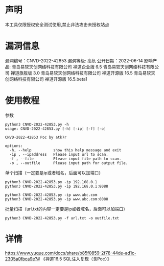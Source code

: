 # 声明
本工具仅限授权安全测试使用,禁止非法攻击未授权站点

# 漏洞信息
漏洞编号：CNVD-2022-42853
漏洞等级: 高危
公开日期：2022-06-14
影响产品:
青岛易软天创网络科技有限公司 禅道企业版 6.5
青岛易软天创网络科技有限公司 禅道旗舰版 3.0
青岛易软天创网络科技有限公司 禅道开源版 16.5
青岛易软天创网络科技有限公司 禅道开源版 16.5.beta1

# 使用教程

参数

```
python3 CNVD-2022-42853.py -h                                                                               
usage: CNVD-2022-42853.py [-h] [-ip] [-f] [-o]

CNVD-2022-42853 Poc by atk7r

options:
  -h, --help          show this help message and exit
  -ip , --ipaddress   Please input url to scan.
  -f , --file         Please input file path to scan.
  -o , --outfile      Please input path for output file.
```

单个扫描（一定要是ip或者域名，后面可以加端口）

```
python3 CNVD-2022-42853.py -ip 192.168.0.1
python3 CNVD-2022-42853.py -ip 192.168.0.1:8088

python3 CNVD-2022-42853.py -ip www.abc.com
python3 CNVD-2022-42853.py -ip www.abc.com:8088
```

批量扫描（url.txt的内容一定要是ip或者域名，后面可以加端口）

```
python3 CNVD-2022-42853.py -f url.txt -o outfile.txt
```

# 详情
https://www.yuque.com/docs/share/b85f0859-2f78-44de-ad1c-2305a0fbca9e?# 《禅道16.5 SQL注入复现（含Poc）》
